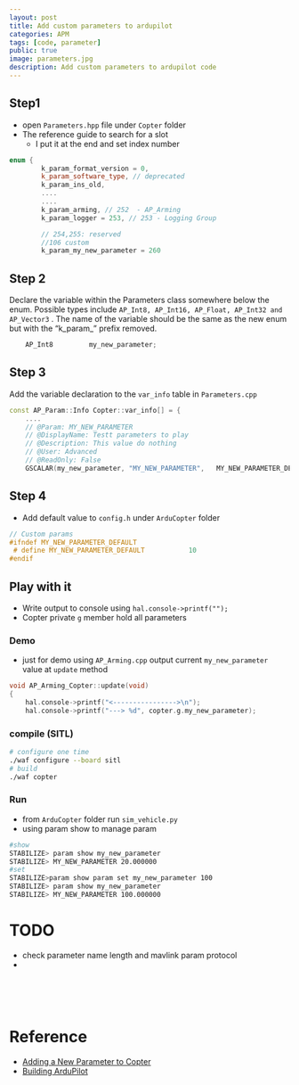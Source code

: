 ```yaml
---
layout: post
title: Add custom parameters to ardupilot
categories: APM
tags: [code, parameter]
public: true
image: parameters.jpg
description: Add custom parameters to ardupilot code
---
```


## Step1
- open `Parameters.hpp` file under `Copter` folder
- The reference guide to search for a slot
  - I put it at the end and set index number
  
```cpp
enum {
        k_param_format_version = 0,
        k_param_software_type, // deprecated
        k_param_ins_old,    
        ....
        ....
        k_param_arming, // 252  - AP_Arming
        k_param_logger = 253, // 253 - Logging Group

        // 254,255: reserved
        //106 custom
        k_param_my_new_parameter = 260

```

## Step 2
Declare the variable within the Parameters class somewhere below the enum. Possible types include `AP_Int8, AP_Int16, AP_Float, AP_Int32 and AP_Vector3` . The name of the variable should be the same as the new enum but with the “k_param_” prefix removed.

```cpp
    AP_Int8         my_new_parameter;
```

## Step 3
Add the variable declaration to the `var_info` table in `Parameters.cpp`

```cpp
const AP_Param::Info Copter::var_info[] = {
    ....
    // @Param: MY_NEW_PARAMETER
    // @DisplayName: Testt parameters to play
    // @Description: This value do nothing
    // @User: Advanced
    // @ReadOnly: False
    GSCALAR(my_new_parameter, "MY_NEW_PARAMETER",   MY_NEW_PARAMETER_DEFAULT),
```

## Step 4
- Add default value to `config.h` under `ArduCopter` folder

```cpp
// Custom params
#ifndef MY_NEW_PARAMETER_DEFAULT
 # define MY_NEW_PARAMETER_DEFAULT           10
#endif
```

## Play with it
- Write output to console using `hal.console->printf("");`
- Copter private `g` member hold all parameters 

### Demo
- just for demo using `AP_Arming.cpp` output current `my_new_parameter` value at `update` method

```cpp
void AP_Arming_Copter::update(void)
{
    hal.console->printf("<---------------->\n");
    hal.console->printf("---> %d", copter.g.my_new_parameter);

```

### compile (SITL)

```bash
# configure one time
./waf configure --board sitl
# build
./waf copter
```

### Run
- from `ArduCopter` folder run `sim_vehicle.py`
- using param show  to manage param


```bash
#show
STABILIZE> param show my_new_parameter
STABILIZE> MY_NEW_PARAMETER 20.000000
#set
STABILIZE>param show param set my_new_parameter 100
STABILIZE> param show my_new_parameter
STABILIZE> MY_NEW_PARAMETER 100.000000
```

# TODO
- check parameter name length and mavlink param protocol
- 
&nbsp;  
&nbsp;  
&nbsp;  
# Reference
- [Adding a New Parameter to Copter](http://ardupilot.org/dev/docs/code-overview-adding-a-new-parameter.html)
- [Building ArduPilot](https://github.com/ArduPilot/ardupilot/blob/master/BUILD.md)